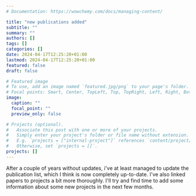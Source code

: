 ```yaml
---
# Documentation: https://wowchemy.com/docs/managing-content/

title: "new publications added"
subtitle: ""
summary: ""
authors: []
tags: []
categories: []
date: 2024-04-17T12:25:20+01:00
lastmod: 2024-04-17T12:25:20+01:00
featured: false
draft: false

# Featured image
# To use, add an image named `featured.jpg/png` to your page's folder.
# Focal points: Smart, Center, TopLeft, Top, TopRight, Left, Right, BottomLeft, Bottom, BottomRight.
image:
  caption: ""
  focal_point: ""
  preview_only: false

# Projects (optional).
#   Associate this post with one or more of your projects.
#   Simply enter your project's folder or file name without extension.
#   E.g. `projects = ["internal-project"]` references `content/project/deep-learning/index.md`.
#   Otherwise, set `projects = []`.
projects: []
---
```

After a couple of years without updates, i've at least managed to update the publication list, which I think is now completely up-to-date. I've also linked papers to projects a bit more thoroughly. I'll try and find time to add some information about some new projects in the next few months.
